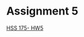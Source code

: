 # Assignment 5

[HSS 175- HW5](https://docs.google.com/document/d/1OR1k9obl_0qUMYosCfKliR3oEjpYwLzFJHKaT5EB5d0/edit?usp=drivesdk)